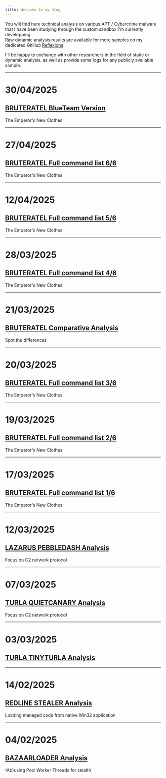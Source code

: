 ```yaml
---
title: Welcome to my blog
---
```


You will find here technical analysis on various APT / Cybercrime malware that I have been studying through the custom sandbox I'm currently developping.  
Raw dynamic analysis results are available for more samples on my dedicated GitHub [Reflexions](https://github.com/cedricg-mirror/reflexions)  

I'll be happy to exchange with other researchers in the field of static or dynamic analysis, as well as provide some logs for any publicly available sample.  

---  

# 30/04/2025

## [BRUTERATEL BlueTeam Version](https://cedricg-mirror.github.io/2025/04/30/BruteRatelTestFrameWork.html)  
The Emperor's New Clothes  

---  

# 27/04/2025

## [BRUTERATEL Full command list 6/6](https://cedricg-mirror.github.io/2025/04/27/BruteRatel6.html)  
The Emperor's New Clothes  

---  

# 12/04/2025

## [BRUTERATEL Full command list 5/6](https://cedricg-mirror.github.io/2025/04/12/BruteRatel5.html)  
The Emperor's New Clothes  

---  

# 28/03/2025

## [BRUTERATEL Full command list 4/6](https://cedricg-mirror.github.io/2025/03/28/BruteRatel4.html)  
The Emperor's New Clothes  

---  

# 21/03/2025

## [BRUTERATEL Comparative Analysis](https://cedricg-mirror.github.io/2025/03/21/BruteRatelReflexionsAnalysis.html)  
Spot the differences  

---  

# 20/03/2025

## [BRUTERATEL Full command list 3/6](https://cedricg-mirror.github.io/2025/03/20/BruteRatel3.html)  
The Emperor's New Clothes  

---  

# 19/03/2025

## [BRUTERATEL Full command list 2/6](https://cedricg-mirror.github.io/2025/03/19/BruteRatel2.html)  
The Emperor's New Clothes  

---  

# 17/03/2025

## [BRUTERATEL Full command list 1/6](https://cedricg-mirror.github.io/2025/03/17/BruteRatel.html)  
The Emperor's New Clothes  

---

# 12/03/2025  

## [LAZARUS PEBBLEDASH Analysis](https://cedricg-mirror.github.io/2025/03/10/PebbleDash.html)  
Focus on C2 network protocol  

---  

# 07/03/2025

## [TURLA QUIETCANARY Analysis](https://cedricg-mirror.github.io/2025/03/07/QuietCanary.html)  
Focus on C2 network protocol  

---  

# 03/03/2025

## [TURLA TINYTURLA Analysis](https://cedricg-mirror.github.io/2025/03/03/TinyTurla.html)

---   

# 14/02/2025

## [REDLINE STEALER Analysis](https://cedricg-mirror.github.io/2025/02/14/RedLineStealer.html)  
Loading managed code from native Win32 application  

---  

# 04/02/2025

## [BAZAARLOADER Analysis](https://cedricg-mirror.github.io/2025/02/04/BazaarLoader.html)  
(Ab)using Pool Worker Threads for stealth  
